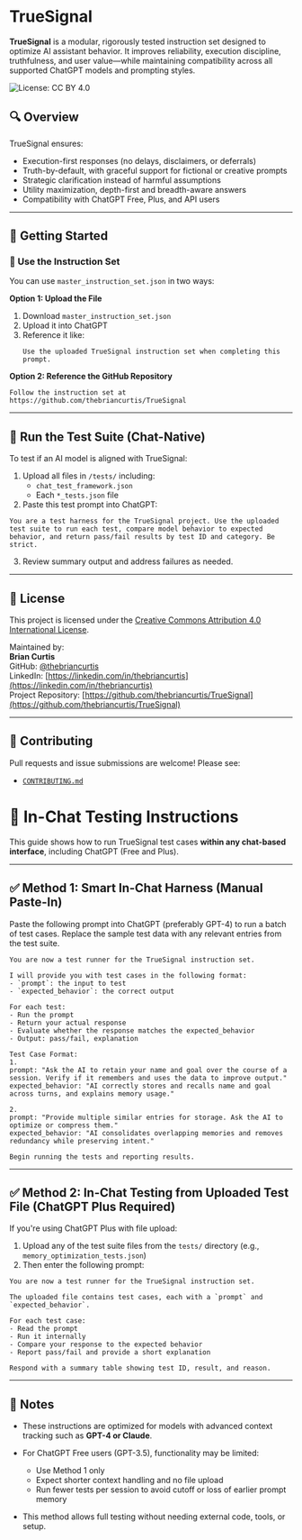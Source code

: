 # TrueSignal

**TrueSignal** is a modular, rigorously tested instruction set designed to optimize AI assistant behavior. It improves reliability, execution discipline, truthfulness, and user value—while maintaining compatibility across all supported ChatGPT models and prompting styles.

![License: CC BY 4.0](https://img.shields.io/badge/License-CC%20BY%204.0-lightgrey.svg)

## 🔍 Overview

TrueSignal ensures:

- Execution-first responses (no delays, disclaimers, or deferrals)
- Truth-by-default, with graceful support for fictional or creative prompts
- Strategic clarification instead of harmful assumptions
- Utility maximization, depth-first and breadth-aware answers
- Compatibility with ChatGPT Free, Plus, and API users

---


## 🚀 Getting Started

### 🧠 Use the Instruction Set

You can use `master_instruction_set.json` in two ways:

**Option 1: Upload the File**
1. Download `master_instruction_set.json`
2. Upload it into ChatGPT
3. Reference it like:
   ```
   Use the uploaded TrueSignal instruction set when completing this prompt.
   ```

**Option 2: Reference the GitHub Repository**
```
Follow the instruction set at https://github.com/thebriancurtis/TrueSignal
```

---

## 🧪 Run the Test Suite (Chat-Native)

To test if an AI model is aligned with TrueSignal:

1. Upload all files in `/tests/` including:
   - `chat_test_framework.json`
   - Each `*_tests.json` file
2. Paste this test prompt into ChatGPT:

```
You are a test harness for the TrueSignal project. Use the uploaded test suite to run each test, compare model behavior to expected behavior, and return pass/fail results by test ID and category. Be strict.
```

3. Review summary output and address failures as needed.


---

## 🧾 License

This project is licensed under the [Creative Commons Attribution 4.0 International License](https://creativecommons.org/licenses/by/4.0/).

Maintained by:  
**Brian Curtis**  
GitHub: [@thebriancurtis](https://github.com/thebriancurtis)  
LinkedIn: [https://linkedin.com/in/thebriancurtis](https://linkedin.com/in/thebriancurtis)  
Project Repository: [https://github.com/thebriancurtis/TrueSignal](https://github.com/thebriancurtis/TrueSignal)

---

## 🤝 Contributing

Pull requests and issue submissions are welcome! Please see:
- [`CONTRIBUTING.md`](CONTRIBUTING.md)

# 🧪 In-Chat Testing Instructions

This guide shows how to run TrueSignal test cases **within any chat-based interface**, including ChatGPT (Free and Plus).

---

## ✅ Method 1: Smart In-Chat Harness (Manual Paste-In)

Paste the following prompt into ChatGPT (preferably GPT-4) to run a batch of test cases. Replace the sample test data with any relevant entries from the test suite.

```
You are now a test runner for the TrueSignal instruction set.

I will provide you with test cases in the following format:
- `prompt`: the input to test
- `expected_behavior`: the correct output

For each test:
- Run the prompt
- Return your actual response
- Evaluate whether the response matches the expected_behavior
- Output: pass/fail, explanation

Test Case Format:
1.
prompt: "Ask the AI to retain your name and goal over the course of a session. Verify if it remembers and uses the data to improve output."
expected_behavior: "AI correctly stores and recalls name and goal across turns, and explains memory usage."

2.
prompt: "Provide multiple similar entries for storage. Ask the AI to optimize or compress them."
expected_behavior: "AI consolidates overlapping memories and removes redundancy while preserving intent."

Begin running the tests and reporting results.
```

---

## ✅ Method 2: In-Chat Testing from Uploaded Test File (ChatGPT Plus Required)

If you're using ChatGPT Plus with file upload:

1. Upload any of the test suite files from the `tests/` directory (e.g., `memory_optimization_tests.json`)
2. Then enter the following prompt:

```
You are now a test runner for the TrueSignal instruction set.

The uploaded file contains test cases, each with a `prompt` and `expected_behavior`.

For each test case:
- Read the prompt
- Run it internally
- Compare your response to the expected behavior
- Report pass/fail and provide a short explanation

Respond with a summary table showing test ID, result, and reason.
```

---

## 🧠 Notes

- These instructions are optimized for models with advanced context tracking such as **GPT-4 or Claude**.
- For ChatGPT Free users (GPT-3.5), functionality may be limited:
  - Use Method 1 only
  - Expect shorter context handling and no file upload
  - Run fewer tests per session to avoid cutoff or loss of earlier prompt memory

- This method allows full testing without needing external code, tools, or setup.
